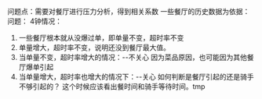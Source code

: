 问题点：需要对餐厅进行压力分析，得到相关系数
一些餐厅的历史数据为依据：
问题：
4钟情况：
1. 一些餐厅根本就从没爆过单，即单量不变，超时率不变
2. 单量增大，超时率不变，说明还没到餐厅最大值。
3. 当单量不变，超时率增大的情况：--不关心
因为菜品原因，也可能因为其他餐厅爆单引起
4. 当单量增大，超时率也增大的情况下：--关心
如何判断是餐厅引起的还是骑手不够引起的？
这个时候应该看出餐时间和骑手等待时间。tmp
